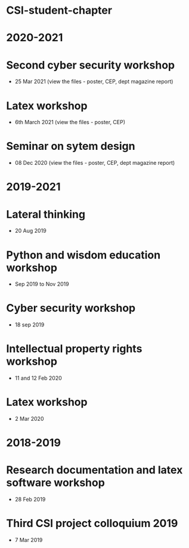 # CSI-student-chapter
# 2020-2021
# Second cyber security workshop
- 25 Mar 2021 (view the files - poster, CEP,  dept magazine report)
# Latex workshop 
- 6th March 2021 (view the files - poster, CEP)
# Seminar on sytem design 
 - 08 Dec 2020 (view the files - poster, CEP,  dept magazine report)
# 2019-2021
# Lateral thinking
- 20 Aug 2019
# Python and wisdom education workshop
- Sep 2019 to Nov 2019
# Cyber security workshop
- 18 sep 2019
# Intellectual property rights workshop
- 11 and 12 Feb 2020
# Latex workshop
- 2 Mar 2020
# 2018-2019
# Research documentation and latex software workshop 
- 28 Feb 2019
# Third CSI project colloquium 2019
- 7 Mar 2019
